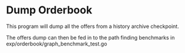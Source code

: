 # Dump Orderbook

This program will dump all the offers from a history archive checkpoint. 
 
The offers dump can then be fed in to the path finding benchmarks in exp/orderbook/graph_benchmark_test.go